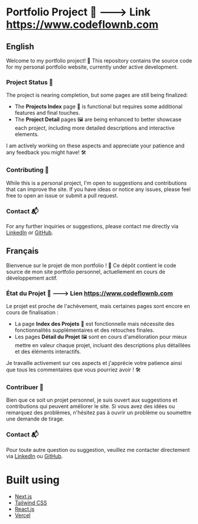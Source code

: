 # Portfolio Project 📂  ---> Link https://www.codeflownb.com

## English

Welcome to my portfolio project! 🌟 This repository contains the source code for my personal portfolio website, currently under active development.

### Project Status 🚧
The project is nearing completion, but some pages are still being finalized:
- The **Projects Index** page 📃 is functional but requires some additional features and final touches.
- The **Project Detail** pages 🖼 are being enhanced to better showcase each project, including more detailed descriptions and interactive elements.

I am actively working on these aspects and appreciate your patience and any feedback you might have! 🛠️

### Contributing 🤝
While this is a personal project, I'm open to suggestions and contributions that can improve the site. If you have ideas or notice any issues, please feel free to open an issue or submit a pull request.

### Contact 📬
For any further inquiries or suggestions, please contact me directly via [LinkedIn](https://www.linkedin.com/in/nbenkerroum) or [GitHub](https://github.com/bnoure).

## Français

Bienvenue sur le projet de mon portfolio ! 🌟 Ce dépôt contient le code source de mon site portfolio personnel, actuellement en cours de développement actif.

### État du Projet 🚧  ---> Lien https://www.codeflownb.com
Le projet est proche de l'achèvement, mais certaines pages sont encore en cours de finalisation :
- La page **Index des Projets** 📃 est fonctionnelle mais nécessite des fonctionnalités supplémentaires et des retouches finales.
- Les pages **Détail du Projet** 🖼 sont en cours d'amélioration pour mieux mettre en valeur chaque projet, incluant des descriptions plus détaillées et des éléments interactifs.

Je travaille activement sur ces aspects et j'apprécie votre patience ainsi que tous les commentaires que vous pourriez avoir ! 🛠️

### Contribuer 🤝
Bien que ce soit un projet personnel, je suis ouvert aux suggestions et contributions qui peuvent améliorer le site. Si vous avez des idées ou remarquez des problèmes, n'hésitez pas à ouvrir un problème ou soumettre une demande de tirage.

### Contact 📬
Pour toute autre question ou suggestion, veuillez me contacter directement via [LinkedIn](https://www.linkedin.com/in/nbenkerroum) ou [GitHub](https://github.com/bnoure).






# Built using

- [Next.js](https://nextjs.org/)
- [Tailwind CSS](https://tailwindcss.com/)
- [React.js](https;//react.com/)
- [Vercel](https://vercel.com)
